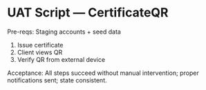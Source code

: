 # UAT Script — CertificateQR

Pre-reqs: Staging accounts + seed data

1. Issue certificate
2. Client views QR
3. Verify QR from external device

Acceptance: All steps succeed without manual intervention; proper notifications sent; state consistent.